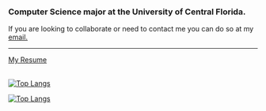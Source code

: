 ### Computer Science major at the University of Central Florida.

If you are looking to collaborate or need to contact me you can do so at my <a href="mailto:adamfarrow1@gmail.com">email.</a>

---

<div><a href="https://github.com/Adamfarrow1/resume/blob/main/resume.pdf">My Resume</a></div>
<br>

[![Top Langs](https://github-readme-stats.vercel.app/api/top-langs/?username=Adamfarrow1&layout=compact&theme=github_dark#gh-dark-mode-only)](https://github.com/Adamfarrow1/github-readme-stats#gh-dark-mode-only)

[![Top Langs](https://github-readme-stats.vercel.app/api/top-langs/?username=Adamfarrow1&layout=compact&theme=default#gh-light-mode-only)](https://github.com/Adamfarrow1/github-readme-stats#gh-light-mode-only)
